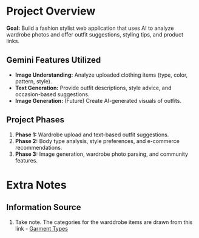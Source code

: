 # Project Overview

**Goal:** Build a fashion stylist web application that uses AI to analyze wardrobe photos and offer outfit suggestions, styling tips, and product links.

##  Gemini Features Utilized
- **Image Understanding:** Analyze uploaded clothing items (type, color, pattern, style).
- **Text Generation:** Provide outfit descriptions, style advice, and occasion-based suggestions.
- **Image Generation:** (Future) Create AI-generated visuals of outfits.

## Project Phases
1. **Phase 1:** Wardrobe upload and text-based outfit suggestions.
2. **Phase 2:** Body type analysis, style preferences, and e-commerce recommendations.
3. **Phase 3:** Image generation, wardrobe photo parsing, and community features.

# Extra Notes
## Information Source
1. Take note. The categories for the warddrobe items are drawn from this link - [Garment Types](https://modaknits.com/garment-types-overview-of-garment-styles-and-categories/)
